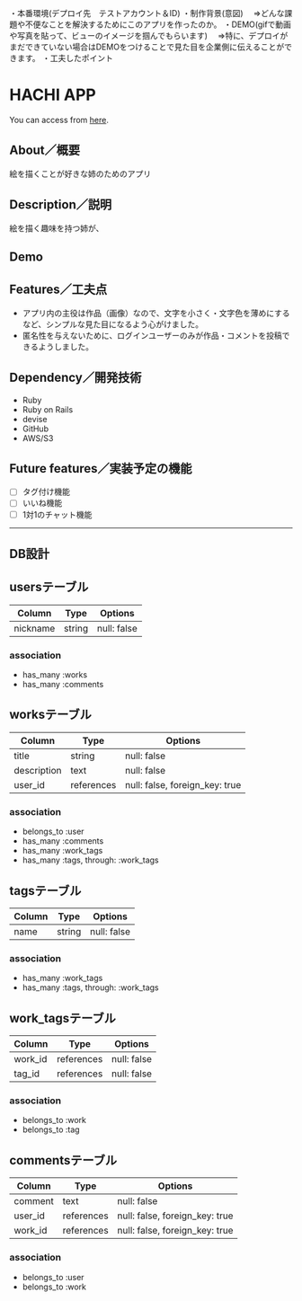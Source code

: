 ・本番環境(デプロイ先　テストアカウント＆ID)
・制作背景(意図)
　⇒どんな課題や不便なことを解決するためにこのアプリを作ったのか。
・DEMO(gifで動画や写真を貼って、ビューのイメージを掴んでもらいます)
　⇒特に、デプロイがまだできていない場合はDEMOをつけることで見た目を企業側に伝えることができます。
・工夫したポイント


# HACHI APP

You can access from [here](https://hachi-app.herokuapp.com/).<br>


## About／概要

絵を描くことが好きな姉のためのアプリ


## Description／説明

絵を描く趣味を持つ姉が、


## Demo


## Features／工夫点

- アプリ内の主役は作品（画像）なので、文字を小さく・文字色を薄めにするなど、シンプルな見た目になるよう心がけました。
- 匿名性を与えないために、ログインユーザーのみが作品・コメントを投稿できるようしました。


## Dependency／開発技術

- Ruby
- Ruby on Rails
- devise
- GitHub
- AWS/S3


## Future features／実装予定の機能

- [ ] タグ付け機能
- [ ] いいね機能
- [ ] 1対1のチャット機能

- - -
## DB設計

## usersテーブル
| Column   | Type   | Options     |
| -------- | ------ | ----------- |
| nickname | string | null: false |

### association
- has_many :works
- has_many :comments



## worksテーブル
| Column      | Type       | Options                            |
| ----------- | ---------- | ---------------------------------- |
| title       | string     | null: false                        |
| description | text       | null: false                        |
| user_id     | references | null: false, foreign_key: true     |

### association
- belongs_to :user
- has_many :comments
- has_many :work_tags
- has_many :tags, through: :work_tags



## tagsテーブル
| Column | Type   | Options     |
| ------ | ------ | ----------- |
| name   | string | null: false |

### association
- has_many :work_tags
- has_many :tags, through: :work_tags



## work_tagsテーブル
| Column  | Type       | Options     |
| ------- | ---------- | ----------- |
| work_id | references | null: false |
| tag_id  | references | null: false |

### association
- belongs_to :work
- belongs_to :tag



## commentsテーブル
| Column  | Type       | Options                        |
| ------- | ---------- | ------------------------------ |
| comment | text       | null: false                    |
| user_id | references | null: false, foreign_key: true |
| work_id | references | null: false, foreign_key: true |

### association
- belongs_to :user
- belongs_to :work
